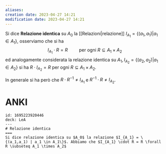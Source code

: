 ```yaml
---
aliases: 
creation date: 2023-04-27 14:21
modification date: 2023-04-27 14:21
---
```


Si dice **Relazione identica** su $A_{0}$ la [[Relazioni|relazione]] $I_{A_{1}} = \{ (a_{1},a_{1}) | a_{1} \in A_{1} \}$, osserviamo che si ha
$$ I_{A_{1}} \cdot R = R\qquad \text{ per ogni }R \subseteq A_{1} \times A_{2} $$
ed analogamente considerata la relazione identica su $A_{1}, I_{A_{2}} = \{ (a_{2},a_{2}) | a_{1} \in A_{2} \}$ si ha $R \cdot I_{A_{2}} = R$ per ogni $R \subseteq A_{1} \times A_{2}$.

In generale si ha però che
$R \cdot R^{-1} \neq I_{A_{1}}$ e $R^{-1} \cdot R \neq I_{A_{2}}$.

# ANKI

```anki
id: 1695223920446
deck: LeA
---
# Relazione identica
===
Si dice relazione identica su $A_0$ la relazione $I_{A_1} = \{(a_1,a_1) | a_1 \in A_1\}$. Abbiamo che $I_{A_1} \cdot R = R \forall R \subseteq A_1 \times A_2$
```
